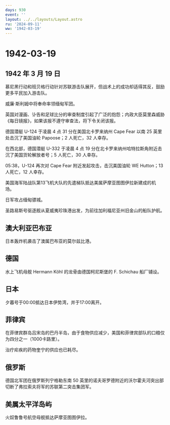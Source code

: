 ```yaml
---
days: 930
event: ''
layout: ../../layouts/Layout.astro
ru: '2024-09-11'
ww: '1942-03-19'
---
```


# 1942-03-19

## 1942 年 3 月 19 日

慕尼黑行动和班贝格行动针对苏联游击队展开，但战术上的成功却适得其反，鼓励更多平民加入游击队。

威廉·斯利姆中将奉命率领缅甸军团。

英国对漫画、讣告和足球比分的审查制度引起了广泛的抱怨；内政大臣莫里森威胁《每日镜报》，如果该报不遵守审查法，将下令关闭该报。

德国潜艇 U-124 于凌晨 4 点 31 分在美国北卡罗来纳州 Cape Fear 以南 25
英里处击沉了美国油轮 Papoose；2 人死亡，32 人幸存。

在西北部，德国潜艇 U-332 于凌晨 4 点 19
分在北卡罗来纳州哈特拉斯角附近击沉了美国货轮解放者号；5 人死亡，30
人幸存。

05:38，U-124 再次对 Cape Fear 附近发起攻击，击沉美国油轮 WE Hutton；13
人死亡，12 人幸存。

美国海军陆战队第13飞机大队的先遣梯队抵达美属萨摩亚图图伊拉新建成的机场。

日军攻占缅甸骠城。

圣路易斯号驱逐舰从夏威夷珍珠港出发，为前往加利福尼亚州旧金山的船队护航。

## 澳大利亚巴布亚

日本轰炸机袭击了澳属巴布亚的莫尔兹比港。

## 德国

水上飞机母舰 Hermann Köhl 的龙骨由德国柯尼斯堡的 F. Schichau 船厂铺设。

## 日本

夕暮号于00:00抵达日本伊势湾，并于17:00离开。

## 菲律宾

在菲律宾群岛吕宋岛的巴丹半岛，由于食物供应减少，美国和菲律宾部队的口粮仅为四分之一（1000卡路里）。

治疗疟疾的药物奎宁的供应也已耗尽。

## 俄罗斯

德国北军团在俄罗斯列宁格勒东南 50
英里的诺夫哥罗德附近的沃尔霍夫河突出部切断了弗拉索夫将军的苏联第二突击集团军。

## 美属太平洋岛屿

火奴鲁鲁号航空母舰抵达萨摩亚图图伊拉。